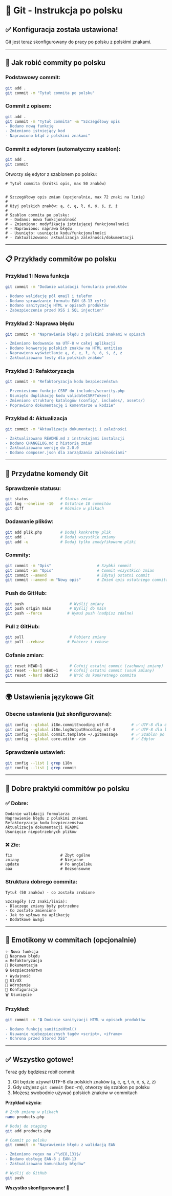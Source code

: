 # 📝 Git - Instrukcja po polsku

## ✅ Konfiguracja została ustawiona!

Git jest teraz skonfigurowany do pracy po polsku z polskimi znakami.

---

## 🎯 Jak robić commity po polsku

### **Podstawowy commit:**
```bash
git add .
git commit -m "Tytuł commita po polsku"
```

### **Commit z opisem:**
```bash
git add .
git commit -m "Tytuł commita" -m "Szczegółowy opis
- Dodano nową funkcję
- Zmieniono istniejący kod
- Naprawiono błąd z polskimi znakami"
```

### **Commit z edytorem (automatyczny szablon):**
```bash
git add .
git commit
```

Otworzy się edytor z szablonem po polsku:
```
# Tytuł commita (krótki opis, max 50 znaków)


# Szczegółowy opis zmian (opcjonalnie, max 72 znaki na linię)
# 
# Użyj polskich znaków: ą, ć, ę, ł, ń, ó, ś, ź, ż
#
# Szablon commita po polsku:
# - Dodano: nowa funkcjonalność
# - Zmieniono: modyfikacja istniejącej funkcjonalności  
# - Naprawiono: naprawa błędu
# - Usunięto: usunięcie kodu/funkcjonalności
# - Zaktualizowano: aktualizacja zależności/dokumentacji
```

---

## 📋 Przykłady commitów po polsku

### **Przykład 1: Nowa funkcja**
```bash
git commit -m "Dodanie walidacji formularza produktów

- Dodano walidację pól email i telefon
- Dodano sprawdzanie formatu EAN (8-13 cyfr)
- Dodano sanityzację HTML w opisach produktów
- Zabezpieczenie przed XSS i SQL injection"
```

### **Przykład 2: Naprawa błędu**
```bash
git commit -m "Naprawienie błędu z polskimi znakami w opisach

- Zmieniono kodowanie na UTF-8 w całej aplikacji
- Dodano konwersję polskich znaków na HTML entities
- Naprawiono wyświetlanie ą, ć, ę, ł, ń, ó, ś, ź, ż
- Zaktualizowano testy dla polskich znaków"
```

### **Przykład 3: Refaktoryzacja**
```bash
git commit -m "Refaktoryzacja kodu bezpieczeństwa

- Przeniesiono funkcje CSRF do includes/security.php
- Usunięto duplikację kodu validateCSRFToken()
- Zmieniono strukturę katalogów (config/, includes/, assets/)
- Poprawiono dokumentację i komentarze w kodzie"
```

### **Przykład 4: Aktualizacja**
```bash
git commit -m "Aktualizacja dokumentacji i zależności

- Zaktualizowano README.md z instrukcjami instalacji
- Dodano CHANGELOG.md z historią zmian
- Zaktualizowano wersję do 2.0.0
- Dodano composer.json dla zarządzania zależnościami"
```

---

## 🔧 Przydatne komendy Git

### **Sprawdzenie statusu:**
```bash
git status              # Status zmian
git log --oneline -10   # Ostatnie 10 commitów
git diff                # Różnice w plikach
```

### **Dodawanie plików:**
```bash
git add plik.php        # Dodaj konkretny plik
git add .               # Dodaj wszystkie zmiany
git add -u              # Dodaj tylko zmodyfikowane pliki
```

### **Commity:**
```bash
git commit -m "Opis"                    # Szybki commit
git commit -am "Opis"                   # Commit wszystkich zmian
git commit --amend                      # Edytuj ostatni commit
git commit --amend -m "Nowy opis"       # Zmień opis ostatniego commita
```

### **Push do GitHub:**
```bash
git push                    # Wyślij zmiany
git push origin main        # Wyślij do main
git push --force           # Wymuś push (nadpisz zdalne)
```

### **Pull z GitHub:**
```bash
git pull                    # Pobierz zmiany
git pull --rebase          # Pobierz i rebase
```

### **Cofanie zmian:**
```bash
git reset HEAD~1            # Cofnij ostatni commit (zachowaj zmiany)
git reset --hard HEAD~1     # Cofnij ostatni commit (usuń zmiany)
git reset --hard abc123     # Wróć do konkretnego commita
```

---

## 🌍 Ustawienia językowe Git

### **Obecne ustawienia (już skonfigurowane):**
```bash
git config --global i18n.commitEncoding utf-8          # ✅ UTF-8 dla commitów
git config --global i18n.logOutputEncoding utf-8       # ✅ UTF-8 dla logów
git config --global commit.template ~/.gitmessage      # ✅ Szablon po polsku
git config --global core.editor vim                    # ✅ Edytor
```

### **Sprawdzenie ustawień:**
```bash
git config --list | grep i18n
git config --list | grep commit
```

---

## 📝 Dobre praktyki commitów po polsku

### **✅ Dobre:**
```
Dodanie walidacji formularza
Naprawienie błędu z polskimi znakami
Refaktoryzacja kodu bezpieczeństwa
Aktualizacja dokumentacji README
Usunięcie niepotrzebnych plików
```

### **❌ Złe:**
```
fix                     # Zbyt ogólne
zmiany                  # Niejasne
update                  # Po angielsku
aaa                     # Bezsensowne
```

### **Struktura dobrego commita:**
```
Tytuł (50 znaków) - co zostało zrobione

Szczegóły (72 znaki/linia):
- Dlaczego zmiany były potrzebne
- Co zostało zmienione
- Jak to wpływa na aplikację
- Dodatkowe uwagi
```

---

## 🎨 Emotikony w commitach (opcjonalnie)

```
✨ Nowa funkcja
🐛 Naprawa błędu
♻️ Refaktoryzacja
📝 Dokumentacja
🔒 Bezpieczeństwo
⚡ Wydajność
💄 UI/UX
🚀 Wdrożenie
🔧 Konfiguracja
🗑️ Usunięcie
```

### **Przykład:**
```bash
git commit -m "🔒 Dodanie sanityzacji HTML w opisach produktów

- Dodano funkcję sanitizeHtml() 
- Usuwanie niebezpiecznych tagów <script>, <iframe>
- Ochrona przed Stored XSS"
```

---

## ✅ Wszystko gotowe!

Teraz gdy będziesz robił commit:
1. Git będzie używał UTF-8 dla polskich znaków (ą, ć, ę, ł, ń, ó, ś, ź, ż)
2. Gdy użyjesz `git commit` (bez -m), otworzy się szablon po polsku
3. Możesz swobodnie używać polskich znaków w commitach

**Przykład użycia:**
```bash
# Zrób zmiany w plikach
nano products.php

# Dodaj do staging
git add products.php

# Commit po polsku
git commit -m "Naprawienie błędu z walidacją EAN

- Zmieniono regex na /^\d{8,13}$/
- Dodano obsługę EAN-8 i EAN-13
- Zaktualizowano komunikaty błędów"

# Wyślij do GitHub
git push
```

**Wszystko skonfigurowane!** 🎉
